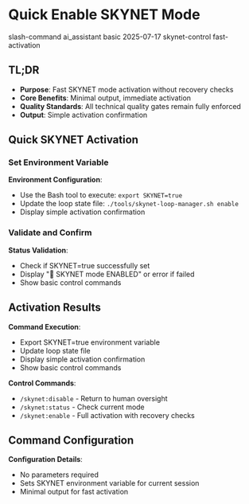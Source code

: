 # <context>Quick Enable SKYNET Mode</context>

<meta>
  <title>SKYNET Quick Mode Activation</title>
  <type>slash-command</type>
  <audience>ai_assistant</audience>
  <complexity>basic</complexity>
  <updated>2025-07-17</updated>
  <scope>skynet-control</scope>
  <mode>fast-activation</mode>
</meta>

## <summary priority="critical">TL;DR</summary>
- **Purpose**: Fast SKYNET mode activation without recovery checks
- **Core Benefits**: Minimal output, immediate activation
- **Quality Standards**: All technical quality gates remain fully enforced
- **Output**: Simple activation confirmation

## <instructions priority="high">Quick SKYNET Activation</instructions>

### <step-1>Set Environment Variable</step-1>
**Environment Configuration**:
- Use the Bash tool to execute: `export SKYNET=true`
- Update the loop state file: `./tools/skynet-loop-manager.sh enable`
- Display simple activation confirmation

### <step-2>Validate and Confirm</step-2>
**Status Validation**:
- Check if SKYNET=true successfully set
- Display "🤖 SKYNET mode ENABLED" or error if failed
- Show basic control commands

## <expected-output priority="medium">Activation Results</expected-output>

**Command Execution**:
- Export SKYNET=true environment variable
- Update loop state file
- Display simple activation confirmation
- Show basic control commands

**Control Commands**:
- `/skynet:disable` - Return to human oversight
- `/skynet:status` - Check current mode
- `/skynet:enable` - Full activation with recovery checks

## <parameters priority="low">Command Configuration</parameters>
**Configuration Details**:
- No parameters required
- Sets SKYNET environment variable for current session
- Minimal output for fast activation